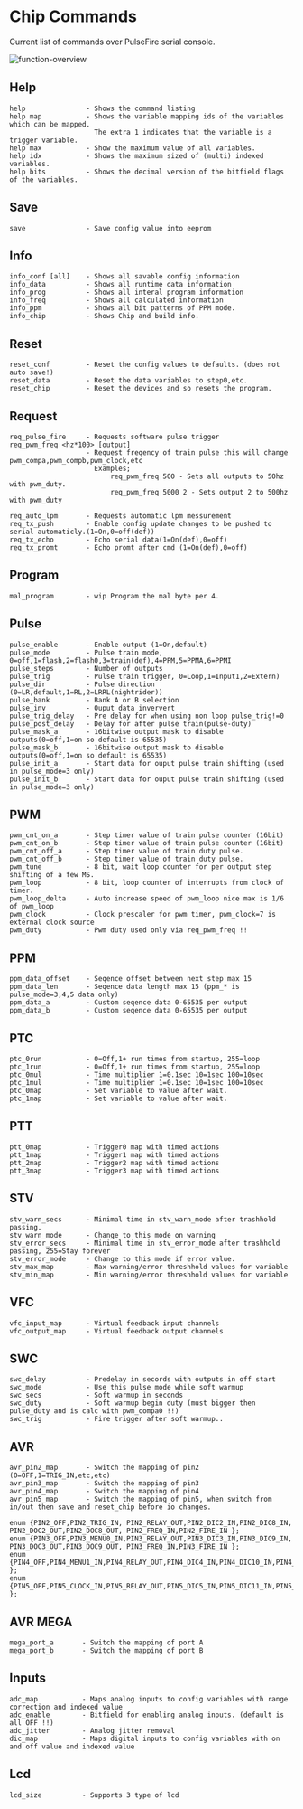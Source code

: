 <!--
Copyright (c) 2011, Willem Cazander
All rights reserved.

Redistribution and use in source and binary forms, with or without modification, are permitted provided
that the following conditions are met:

* Redistributions of source code must retain the above copyright notice, this list of conditions and the
  following disclaimer.
* Redistributions in binary form must reproduce the above copyright notice, this list of conditions and
  the following disclaimer in the documentation and/or other materials provided with the distribution.

THIS SOFTWARE IS PROVIDED BY THE COPYRIGHT HOLDERS AND CONTRIBUTORS "AS IS" AND ANY
EXPRESS OR IMPLIED WARRANTIES, INCLUDING, BUT NOT LIMITED TO, THE IMPLIED WARRANTIES OF
MERCHANTABILITY AND FITNESS FOR A PARTICULAR PURPOSE ARE DISCLAIMED. IN NO EVENT SHALL
THE COPYRIGHT HOLDER OR CONTRIBUTORS BE LIABLE FOR ANY DIRECT, INDIRECT, INCIDENTAL,
SPECIAL, EXEMPLARY, OR CONSEQUENTIAL DAMAGES (INCLUDING, BUT NOT LIMITED TO, PROCUREMENT
OF SUBSTITUTE GOODS OR SERVICES; LOSS OF USE, DATA, OR PROFITS; OR BUSINESS INTERRUPTION)
HOWEVER CAUSED AND ON ANY THEORY OF LIABILITY, WHETHER IN CONTRACT, STRICT LIABILITY, OR
TORT (INCLUDING NEGLIGENCE OR OTHERWISE) ARISING IN ANY WAY OUT OF THE USE OF THIS
SOFTWARE, EVEN IF ADVISED OF THE POSSIBILITY OF SUCH DAMAGE.
-->

# Chip Commands

Current list of commands over PulseFire serial console.

![function-overview](img/pulsefire-overview.png "function-overview")


## Help

	help               - Shows the command listing
	help map           - Shows the variable mapping ids of the variables which can be mapped.
	                     The extra 1 indicates that the variable is a trigger variable.
	help max           - Show the maximum value of all variables.
	help idx           - Shows the maximum sized of (multi) indexed variables.
	help bits          - Shows the decimal version of the bitfield flags of the variables.

## Save

	save               - Save config value into eeprom

## Info

	info_conf [all]    - Shows all savable config information
	info_data          - Shows all runtime data information
	info_prog          - Shows all interal program information
	info_freq          - Shows all calculated information
	info_ppm           - Shows all bit patterns of PPM mode.
	info_chip          - Shows Chip and build info.

## Reset

	reset_conf         - Reset the config values to defaults. (does not auto save!)
	reset_data         - Reset the data variables to step0,etc.
	reset_chip         - Reset the devices and so resets the program.

## Request

	req_pulse_fire     - Requests software pulse trigger
	req_pwm_freq <hz*100> [output]
	                   - Request freqency of train pulse this will change pwm_compa,pwm_compb,pwm_clock,etc
	                     Examples;
	                         req_pwm_freq 500 - Sets all outputs to 50hz with pwm_duty.
	                         req_pwm_freq 5000 2 - Sets output 2 to 500hz with pwm_duty
	                       
	req_auto_lpm       - Requests automatic lpm messurement
	req_tx_push        - Enable config update changes to be pushed to serial automaticly.(1=On,0=off(def))
	req_tx_echo        - Echo serial data(1=On(def),0=off)
	req_tx_promt       - Echo promt after cmd (1=On(def),0=off)

## Program

	mal_program        - wip Program the mal byte per 4.

## Pulse

	pulse_enable       - Enable output (1=On,default)
	pulse_mode         - Pulse train mode, 0=off,1=flash,2=flash0,3=train(def),4=PPM,5=PPMA,6=PPMI
	pulse_steps        - Number of outputs
	pulse_trig         - Pulse train trigger, 0=Loop,1=Input1,2=Extern)
	pulse_dir          - Pulse direction (0=LR,default,1=RL,2=LRRL(nightrider))
	pulse_bank         - Bank A or B selection 
	pulse_inv          - Ouput data inververt
	pulse_trig_delay   - Pre delay for when using non loop pulse_trig!=0
	pulse_post_delay   - Delay for after pulse train(pulse-duty)
	pulse_mask_a       - 16bitwise output mask to disable outputs(0=off,1=on so default is 65535)
	pulse_mask_b       - 16bitwise output mask to disable outputs(0=off,1=on so default is 65535)
	pulse_init_a       - Start data for ouput pulse train shifting (used in pulse_mode=3 only)
	pulse_init_b       - Start data for ouput pulse train shifting (used in pulse_mode=3 only)

## PWM

	pwm_cnt_on_a       - Step timer value of train pulse counter (16bit)
	pwm_cnt_on_b       - Step timer value of train pulse counter (16bit)
	pwm_cnt_off_a      - Step timer value of train duty pulse.
	pwm_cnt_off_b      - Step timer value of train duty pulse.
	pwm_tune           - 8 bit, wait loop counter for per output step shifting of a few MS.
	pwm_loop           - 8 bit, loop counter of interrupts from clock of timer.
	pwm_loop_delta     - Auto increase speed of pwm_loop nice max is 1/6 of pwm_loop
	pwm_clock          - Clock prescaler for pwm timer, pwm_clock=7 is external clock source
	pwm_duty           - Pwm duty used only via req_pwm_freq !!

## PPM

	ppm_data_offset    - Seqence offset between next step max 15 
	ppm_data_len       - Seqence data length max 15 (ppm_* is pulse_mode=3,4,5 data only)
	ppm_data_a         - Custom seqence data 0-65535 per output
	ppm_data_b         - Custom seqence data 0-65535 per output

## PTC

	ptc_0run           - O=Off,1+ run times from startup, 255=loop
	ptc_1run           - O=Off,1+ run times from startup, 255=loop 
	ptc_0mul           - Time multiplier 1=0.1sec 10=1sec 100=10sec
	ptc_1mul           - Time multiplier 1=0.1sec 10=1sec 100=10sec
	ptc_0map           - Set variable to value after wait.
	ptc_1map           - Set variable to value after wait.

## PTT

	ptt_0map           - Trigger0 map with timed actions
	ptt_1map           - Trigger1 map with timed actions
	ptt_2map           - Trigger2 map with timed actions
	ptt_3map           - Trigger3 map with timed actions

## STV

	stv_warn_secs      - Minimal time in stv_warn_mode after trashhold passing.
	stv_warn_mode      - Change to this mode on warning
	stv_error_secs     - Minimal time in stv_error_mode after trashhold passing, 255=Stay forever
	stv_error_mode     - Change to this mode if error value.
	stv_max_map        - Max warning/error threshhold values for variable
	stv_min_map        - Min warning/error threshhold values for variable

## VFC

	vfc_input_map      - Virtual feedback input channels
	vfc_output_map     - Virtual feedback output channels

## SWC

	swc_delay          - Predelay in secords with outputs in off start
	swc_mode           - Use this pulse mode while soft warmup
	swc_secs           - Soft warmup in seconds
	swc_duty           - Soft warmup begin duty (must bigger then pulse_duty and is calc with pwm_compa0 !!)
	swc_trig           - Fire trigger after soft warmup..

## AVR

	avr_pin2_map       - Switch the mapping of pin2 (0=OFF,1=TRIG_IN,etc,etc)
	avr_pin3_map       - Switch the mapping of pin3
	avr_pin4_map       - Switch the mapping of pin4
	avr_pin5_map       - Switch the mapping of pin5, when switch from in/out then save and reset_chip before io changes.
	
	enum {PIN2_OFF,PIN2_TRIG_IN, PIN2_RELAY_OUT,PIN2_DIC2_IN,PIN2_DIC8_IN, PIN2_DOC2_OUT,PIN2_DOC8_OUT, PIN2_FREQ_IN,PIN2_FIRE_IN };
	enum {PIN3_OFF,PIN3_MENU0_IN,PIN3_RELAY_OUT,PIN3_DIC3_IN,PIN3_DIC9_IN, PIN3_DOC3_OUT,PIN3_DOC9_OUT, PIN3_FREQ_IN,PIN3_FIRE_IN };
	enum {PIN4_OFF,PIN4_MENU1_IN,PIN4_RELAY_OUT,PIN4_DIC4_IN,PIN4_DIC10_IN,PIN4_DOC4_OUT,PIN4_DOC10_OUT };
	enum {PIN5_OFF,PIN5_CLOCK_IN,PIN5_RELAY_OUT,PIN5_DIC5_IN,PIN5_DIC11_IN,PIN5_DOC5_OUT,PIN5_DOC11_OUT };

## AVR MEGA

	mega_port_a       - Switch the mapping of port A
	mega_port_b       - Switch the mapping of port B

## Inputs

	adc_map           - Maps analog inputs to config variables with range correction and indexed value
	adc_enable        - Bitfield for enabling analog inputs. (default is all OFF !!)
	adc_jitter        - Analog jitter removal
	dic_map           - Maps digital inputs to config variables with on and off value and indexed value

## Lcd

	lcd_size          - Supports 3 type of lcd 

